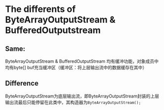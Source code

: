 # The differents of ByteArrayOutputStream & BufferedOutputstream
## Same:
ByteArrayOutputStream & BufferedOutputStream 均有缓冲功能，对象成员中均有byte[] buf充当缓冲区（缓冲区：将上层输出流中的数据缓存在其中）
## Difference
ByteArrayOutputStream为底层输出流，即ByteArrayOutputStream封装的上层输出流最后只能停留在此类中，其构造器为`ByteArrayOutputStream();`